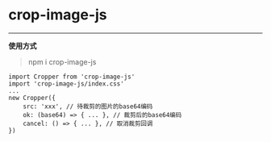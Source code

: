 # crop-image-js



---

**使用方式**

> npm i crop-image-js

    import Cropper from 'crop-image-js'
    import 'crop-image-js/index.css'
    ...
    new Cropper({
        src: 'xxx', // 待裁剪的图片的base64编码
        ok: (base64) => { ... }, // 裁剪后的base64编码
        cancel: () => { ... }, // 取消裁剪回调
    })




